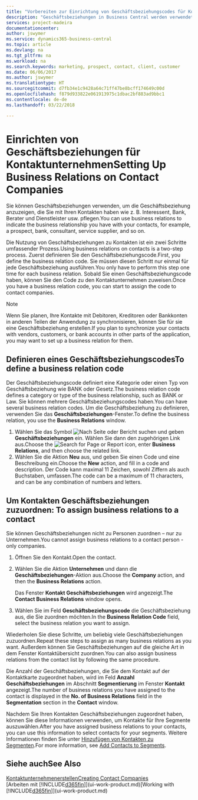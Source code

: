 ```yaml
---
title: "Vorbereiten zur Einrichtung von Geschäftsbeziehungscodes für Kontakte | Microsoft Docs"
description: "Geschäftsbeziehungen in Business Central werden verwendet, um das Marketing zu erleichtern und um die Geschäftsbeziehung anzuzeigen, die Sie mit Ihren Interessenten, Kunden und Debitoren haben, wie z. B. Bank oder Dienstleister."
services: project-madeira
documentationcenter: 
author: jswymer
ms.service: dynamics365-business-central
ms.topic: article
ms.devlang: na
ms.tgt_pltfrm: na
ms.workload: na
ms.search.keywords: marketing, prospect, contact, client, customer
ms.date: 06/06/2017
ms.author: jswymer
ms.translationtype: HT
ms.sourcegitcommit: d7fb34e1c9428a64c71ff47be8bcff174649c00d
ms.openlocfilehash: f879d933822e061913975c1dbac2bf883ad9bbc1
ms.contentlocale: de-de
ms.lasthandoff: 03/22/2018

---
```

# <a name="setting-up-business-relations-on-contact-companies"></a><span data-ttu-id="322d5-103">Einrichten von Geschäftsbeziehungen für Kontaktunternehmen</span><span class="sxs-lookup"><span data-stu-id="322d5-103">Setting Up Business Relations on Contact Companies</span></span>
<span data-ttu-id="322d5-104">Sie können Geschäftsbeziehungen verwenden, um die Geschäftsbeziehung anzuzeigen, die Sie mit Ihren Kontakten haben wie z. B. Interessent, Bank, Berater und Dienstleister usw. pflegen.</span><span class="sxs-lookup"><span data-stu-id="322d5-104">You can use business relations to indicate the business relationship you have with your contacts, for example, a prospect, bank, consultant, service supplier, and so on.</span></span>

<span data-ttu-id="322d5-105">Die Nutzung von Geschäftsbeziehungen zu Kontakten ist ein zwei Schritte umfassender Prozess.</span><span class="sxs-lookup"><span data-stu-id="322d5-105">Using business relations on contacts is a two-step process.</span></span> <span data-ttu-id="322d5-106">Zuerst definieren Sie den Geschäftsbeziehungscode.</span><span class="sxs-lookup"><span data-stu-id="322d5-106">First, you define the business relation code.</span></span> <span data-ttu-id="322d5-107">Sie müssen diesen Schritt nur einmal für jede Geschäftsbeziehung ausführen.</span><span class="sxs-lookup"><span data-stu-id="322d5-107">You only have to perform this step one time for each business relation.</span></span> <span data-ttu-id="322d5-108">Sobald Sie einen Geschäftsbeziehungscode haben, können Sie den Code zu den Kontaktunternehmen zuweisen.</span><span class="sxs-lookup"><span data-stu-id="322d5-108">Once you have a business relation code, you can start to assign the code to contact companies.</span></span>

> [!NOTE]  
>   <span data-ttu-id="322d5-109">Wenn Sie planen, Ihre Kontakte mit Debitoren, Kreditoren oder Bankkonten in anderen Teilen der Anwendung zu synchronisieren, können Sie für sie eine Geschäftsbeziehung erstellen.</span><span class="sxs-lookup"><span data-stu-id="322d5-109">If you plan to synchronize your contacts with vendors, customers, or bank accounts in other parts of the application, you may want to set up a business relation for them.</span></span>

## <a name="to-define-a-business-relation-code"></a><span data-ttu-id="322d5-110">Definieren eines Geschäftsbeziehungscodes</span><span class="sxs-lookup"><span data-stu-id="322d5-110">To define a business relation code</span></span>
<span data-ttu-id="322d5-111">Der Geschäftsbeziehungscode definiert eine Kategorie oder einen Typ von Geschäftsbeziehung wie BANK oder Gesetz.</span><span class="sxs-lookup"><span data-stu-id="322d5-111">The business relation code defines a category or type of the business relationship, such as BANK or Law.</span></span> <span data-ttu-id="322d5-112">Sie können mehrere Geschäftsbeziehungscodes haben.</span><span class="sxs-lookup"><span data-stu-id="322d5-112">You can have several business relation codes.</span></span> <span data-ttu-id="322d5-113">Um die Geschäftsbeziehung zu definieren, verwenden Sie das **Geschäftsbeziehungen**-Fenster.</span><span class="sxs-lookup"><span data-stu-id="322d5-113">To define the business relation, you use the **Business Relations** window.</span></span>

1. <span data-ttu-id="322d5-114">Wählen Sie das Symbol ![Nach Seite oder Bericht suchen](media/ui-search/search_small.png "Nach Seite oder Bericht suchen") und geben **Geschäftsbeziehungen** ein. Wählen Sie dann den zugehörigen Link aus.</span><span class="sxs-lookup"><span data-stu-id="322d5-114">Choose the ![Search for Page or Report](media/ui-search/search_small.png "Search for Page or Report icon") icon, enter **Business Relations**, and then choose the related link.</span></span>
2. <span data-ttu-id="322d5-115">Wählen Sie die Aktion **Neu** aus, und geben Sie einen Code und eine Beschreibung ein.</span><span class="sxs-lookup"><span data-stu-id="322d5-115">Choose the **New** action, and fill in a code and description.</span></span> <span data-ttu-id="322d5-116">Der Code kann maximal 11 Zeichen, sowohl Ziffern als auch Buchstaben, umfassen.</span><span class="sxs-lookup"><span data-stu-id="322d5-116">The code can be a maximum of 11 characters, and can be any combination of numbers and letters.</span></span>

## <span data-ttu-id="322d5-117"><a name="AssignBusRelContact">Um Kontakten Geschäftsbeziehungen zuzuordnen:</a></span><span class="sxs-lookup"><span data-stu-id="322d5-117"><a name="AssignBusRelContact"></a> To assign business relations to a contact</span></span>
<span data-ttu-id="322d5-118">Sie können Geschäftsbeziehungen nicht zu Personen zuordnen – nur zu Unternehmen.</span><span class="sxs-lookup"><span data-stu-id="322d5-118">You cannot assign business relations to a contact person - only companies.</span></span>

1. <span data-ttu-id="322d5-119">Öffnen Sie den Kontakt.</span><span class="sxs-lookup"><span data-stu-id="322d5-119">Open the contact.</span></span>
2. <span data-ttu-id="322d5-120">Wählen Sie die Aktion **Unternehmen** und dann die **Geschäftsbeziehungen**-Aktion aus.</span><span class="sxs-lookup"><span data-stu-id="322d5-120">Choose the **Company** action, and then the **Business Relations** action.</span></span>

    <span data-ttu-id="322d5-121">Das Fenster **Kontakt Geschäftsbeziehungen** wird angezeigt.</span><span class="sxs-lookup"><span data-stu-id="322d5-121">The **Contact Business Relations** window opens.</span></span>
3. <span data-ttu-id="322d5-122">Wählen Sie im Feld **Geschäftsbeziehungscode** die Geschäftsbeziehung aus, die Sie zuordnen möchten.</span><span class="sxs-lookup"><span data-stu-id="322d5-122">In the **Business Relation Code** field, select the business relation you want to assign.</span></span>

<span data-ttu-id="322d5-123">Wiederholen Sie diese Schritte, um beliebig viele Geschäftsbeziehungen zuzuordnen.</span><span class="sxs-lookup"><span data-stu-id="322d5-123">Repeat these steps to assign as many business relations as you want.</span></span> <span data-ttu-id="322d5-124">Außerdem können Sie Geschäftsbeziehungen auf die gleiche Art in dem Fenster Kontaktübersicht zuordnen.</span><span class="sxs-lookup"><span data-stu-id="322d5-124">You can also assign business relations from the contact list by following the same procedure.</span></span>

<span data-ttu-id="322d5-125">Die Anzahl der Geschäftsbeziehungen, die Sie dem Kontakt auf der Kontaktkarte zugeordnet haben, wird im Feld **Anzahl Geschäftsbeziehungen** im Abschnitt **Segmentierung** im Fenster **Kontakt** angezeigt.</span><span class="sxs-lookup"><span data-stu-id="322d5-125">The number of business relations you have assigned to the contact is displayed in the **No. of Business Relations** field in the **Segmentation** section in the **Contact** window.</span></span>

<span data-ttu-id="322d5-126">Nachdem Sie Ihren Kontakten Geschäftsbeziehungen zugeordnet haben, können Sie diese Informationen verwenden, um Kontakte für Ihre Segmente auszuwählen.</span><span class="sxs-lookup"><span data-stu-id="322d5-126">After you have assigned business relations to your contacts, you can use this information to select contacts for your segments.</span></span> <span data-ttu-id="322d5-127">Weitere Informationen finden Sie unter [Hinzufügen von Kontakten zu Segmenten](marketing-add-contact-segment.md).</span><span class="sxs-lookup"><span data-stu-id="322d5-127">For more information, see [Add Contacts to Segments](marketing-add-contact-segment.md).</span></span>

## <a name="see-also"></a><span data-ttu-id="322d5-128">Siehe auch</span><span class="sxs-lookup"><span data-stu-id="322d5-128">See Also</span></span>
[<span data-ttu-id="322d5-129">Kontaktunternehmenerstellen</span><span class="sxs-lookup"><span data-stu-id="322d5-129">Creating Contact Companies</span></span>](marketing-create-contact-companies.md)  
<span data-ttu-id="322d5-130">[Arbeiten mit [!INCLUDE[d365fin](includes/d365fin_md.md)]](ui-work-product.md)</span><span class="sxs-lookup"><span data-stu-id="322d5-130">[Working with [!INCLUDE[d365fin](includes/d365fin_md.md)]](ui-work-product.md)</span></span>

